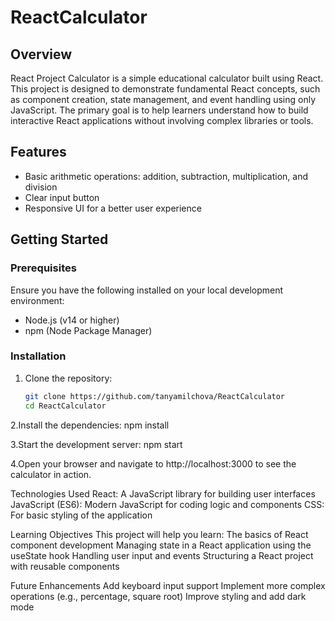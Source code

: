# ReactCalculator

## Overview
React Project Calculator is a simple educational calculator built using React. This project is designed to demonstrate fundamental React concepts, such as component creation, state management, and event handling using only JavaScript. The primary goal is to help learners understand how to build interactive React applications without involving complex libraries or tools.

## Features
- Basic arithmetic operations: addition, subtraction, multiplication, and division
- Clear input button
- Responsive UI for a better user experience


## Getting Started

### Prerequisites
Ensure you have the following installed on your local development environment:
- Node.js (v14 or higher)
- npm (Node Package Manager)

### Installation
1. Clone the repository:
   ```bash
   git clone https://github.com/tanyamilchova/ReactCalculator
   cd ReactCalculator
   
2.Install the dependencies:
npm install

3.Start the development server:
npm start

4.Open your browser and navigate to http://localhost:3000 to see the calculator in action.


Technologies Used
React: A JavaScript library for building user interfaces
JavaScript (ES6): Modern JavaScript for coding logic and components
CSS: For basic styling of the application

Learning Objectives
This project will help you learn:
The basics of React component development
Managing state in a React application using the useState hook
Handling user input and events
Structuring a React project with reusable components

Future Enhancements
Add keyboard input support
Implement more complex operations (e.g., percentage, square root)
Improve styling and add dark mode